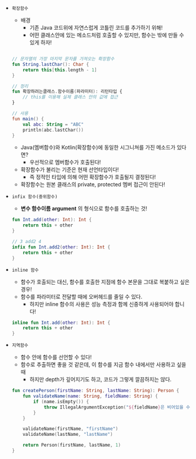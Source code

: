 - `확장함수`
    - 배경
        - 기존 Java 코드위에 자연스럽게 코틀린 코드를 추가하기 위해!
        - 어떤 클래스안에 있는 메소드처럼 호출할 수 있지만, 함수는 밖에 만들 수 있게 하자!
    
    ```kotlin
    
    // 문자열의 가장 마지막 문자를 가져오는 확장함수
    fun String.lastChar(): Char {
    	return this[this.length - 1]
    }
    
    // 정리
    fun 확장하려는클래스.함수이름(파라미터): 리턴타입 {
    	// this를 이용해 실제 클래스 안의 값에 접근
    }
    
    // 사용
    fun main() {
    	val abc: String = "ABC"
    	println(abc.lastChar())
    }
    ```
    
    - Java(멤버함수)와 Kotlin(확장함수)에 동일한 시그니쳐를 가진 메소드가 있다면?
        - 우선적으로 멤버함수가 호출된다!
    - 확장함수가 불리는 기준은 현재 선언타입이다!
        - 즉 정적인 타입에 의해 어떤 확장함수가 호출될지 결정된다!
    - 확장함수는 원본 클래스의 private, protected 멤버 접근이 안된다!
- `infix 함수(중위함수)`
    - **변수 함수이름 argument** 의 형식으로 함수를 호출하는 것!
    
    ```kotlin
    fun Int.add(other: Int): Int {
    	return this + other
    }
    
    // 3 add2 4
    infix fun Int.add2(other: Int): Int {
    	return this + other
    }
    ```
    
- `inline 함수`
    - 함수가 호출되는 대신, 함수를 호출한 지점에 함수 본문을 그대로 복붙하고 싶은 경우!
    - 함수를 파라미터로 전달할 때에 오버헤드를 줄일 수 있다.
        - 하지만 inline 함수의 사용은 성능 측정과 함께 신중하게 사용되어야 합니다!
    
    ```kotlin
    inline fun Int.add(other: Int): Int {
    	return this + other
    }
    ```
    
- `지역함수`
    - 함수 안에 함수를 선언할 수 있다!
    - 함수로 추출하면 좋을 것 같은데, 이 함수를 지금 함수 내에서만 사용하고 싶을 때
        - 하지만 depth가 깊어지기도 하고, 코드가 그렇게 깔끔하지는 않다.
    
    ```kotlin
    fun createPerson(firstName: String, lastName: String): Person {
    	fun validateName(name: String, fieldName: String) {
    		if (name.isEmpty()) {
    			throw IllegalArgumentException("${fieldName}은 비어있을 수 없습니다! 현재 값 : $name")
    		}
    	}
    
    	validateName(firstName, "firstName")
    	validateName(lastName, "lastName")
    
    	return Person(firstName, lastName, 1)
    }
    ```
